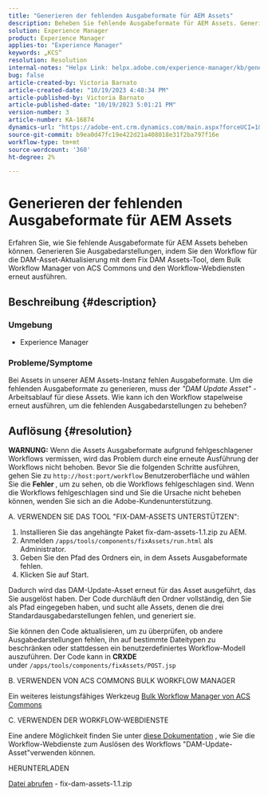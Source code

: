 ```yaml
---
title: "Generieren der fehlenden Ausgabeformate für AEM Assets"
description: Beheben Sie fehlende Ausgabeformate für AEM Assets. Generieren Sie Ausgabedarstellungen mit dem Fix DAM Assets-Tool, ACS Commons Bulk Workflow Manager und Workflow-Webdiensten.
solution: Experience Manager
product: Experience Manager
applies-to: "Experience Manager"
keywords: „KCS“
resolution: Resolution
internal-notes: "Helpx Link: helpx.adobe.com/experience-manager/kb/generating-the-missing-renditions-for-aem-assets.html"
bug: false
article-created-by: Victoria Barnato
article-created-date: "10/19/2023 4:48:34 PM"
article-published-by: Victoria Barnato
article-published-date: "10/19/2023 5:01:21 PM"
version-number: 3
article-number: KA-16874
dynamics-url: "https://adobe-ent.crm.dynamics.com/main.aspx?forceUCI=1&pagetype=entityrecord&etn=knowledgearticle&id=b44dac56-9f6e-ee11-8df0-6045bd006793"
source-git-commit: b9ea0d47fc19e422d21a408018e31f2ba797f16e
workflow-type: tm+mt
source-wordcount: '360'
ht-degree: 2%

---
```


# Generieren der fehlenden Ausgabeformate für AEM Assets


Erfahren Sie, wie Sie fehlende Ausgabeformate für AEM Assets beheben können. Generieren Sie Ausgabedarstellungen, indem Sie den Workflow für die DAM-Asset-Aktualisierung mit dem Fix DAM Assets-Tool, dem Bulk Workflow Manager von ACS Commons und den Workflow-Webdiensten erneut ausführen.

## Beschreibung {#description}


### <b>Umgebung</b>

- Experience Manager




### <b>Probleme/Symptome</b>

Bei Assets in unserer AEM Assets-Instanz fehlen Ausgabeformate. Um die fehlenden Ausgabeformate zu generieren, muss der *&quot;DAM Update Asset&quot;* -Arbeitsablauf für diese Assets. Wie kann ich den Workflow stapelweise erneut ausführen, um die fehlenden Ausgabedarstellungen zu beheben?


## Auflösung {#resolution}


<b>WARNUNG:</b> Wenn die Assets Ausgabeformate aufgrund fehlgeschlagener Workflows vermissen, wird das Problem durch eine erneute Ausführung der Workflows nicht behoben. Bevor Sie die folgenden Schritte ausführen, gehen Sie zu `http://host:port/workflow` Benutzeroberfläche und wählen Sie die <b>Fehler </b>, um zu sehen, ob die Workflows fehlgeschlagen sind. Wenn die Workflows fehlgeschlagen sind und Sie die Ursache nicht beheben können, wenden Sie sich an die Adobe-Kundenunterstützung.

A. VERWENDEN SIE DAS TOOL &quot;FIX-DAM-ASSETS UNTERSTÜTZEN&quot;:

1. Installieren Sie das angehängte Paket fix-dam-assets-1.1.zip zu AEM.
2. Anmelden `/apps/tools/components/fixAssets/run.html` als Administrator.
3. Geben Sie den Pfad des Ordners ein, in dem Assets Ausgabeformate fehlen.
4. Klicken Sie auf Start.


Dadurch wird das DAM-Update-Asset erneut für das Asset ausgeführt, das Sie ausgelöst haben. Der Code durchläuft den Ordner vollständig, den Sie als Pfad eingegeben haben, und sucht alle Assets, denen die drei Standardausgabedarstellungen fehlen, und generiert sie.

Sie können den Code aktualisieren, um zu überprüfen, ob andere Ausgabedarstellungen fehlen, ihn auf bestimmte Dateitypen zu beschränken oder stattdessen ein benutzerdefiniertes Workflow-Modell auszuführen. Der Code kann in <b>CRXDE </b>under `/apps/tools/components/fixAssets/POST.jsp`



B. VERWENDEN VON ACS COMMONS BULK WORKFLOW MANAGER

Ein weiteres leistungsfähiges Werkzeug [Bulk Workflow Manager von ACS Commons](https://adobe-consulting-services.github.io/acs-aem-commons/features/bulk-workflow-manager/index.html)



C. VERWENDEN DER WORKFLOW-WEBDIENSTE

Eine andere Möglichkeit finden Sie unter [diese Dokumentation](https://helpx.adobe.com/experience-manager/6-2/sites/developing/using/wf-program-interaction.html#Creating,%20Reading%20or%20Deleting%20Workflow%20Models) , wie Sie die Workflow-Webdienste zum Auslösen des Workflows &quot;DAM-Update-Asset&quot;verwenden können.

HERUNTERLADEN

[Datei abrufen](https://helpx.adobe.com/content/dam/help/en/experience-manager/kb/generating-the-missing-renditions-for-aem-assets/_jcr_content/main-pars/download_section/download-1/fix-dam-assets-11.zip "fix-dam-assets-1.1.zip") - fix-dam-assets-1.1.zip
